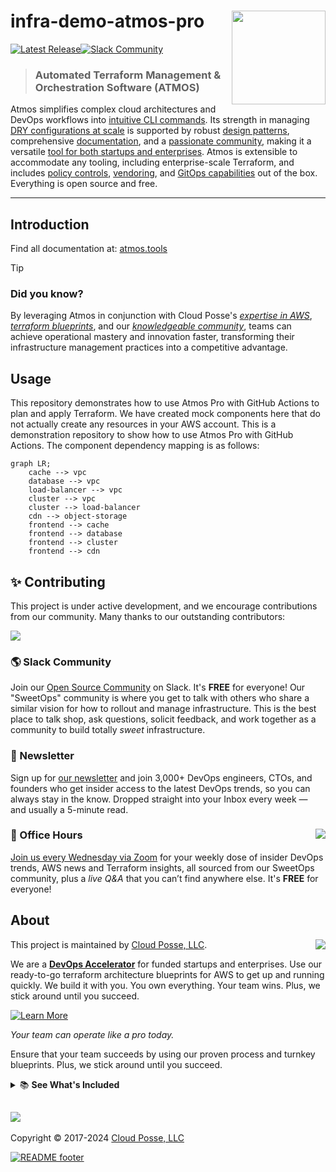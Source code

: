 <!-- markdownlint-disable -->

# infra-demo-atmos-pro <a href="https://cpco.io/homepage?utm_source=github&utm_medium=readme&utm_campaign=cloudposse-examples/infra-demo-atmos-pro&utm_content="><img align="right" src="https://cloudposse.com/logo-300x69.svg" width="150" /></a>

<a href="https://github.com/cloudposse/atmos/releases/latest"><img src="https://img.shields.io/github/release/cloudposse/atmos.svg?style=for-the-badge" alt="Latest Release"/></a><a href="https://slack.cloudposse.com"><img src="https://slack.cloudposse.com/for-the-badge.svg" alt="Slack Community"/></a>

<!-- markdownlint-restore -->

<!--




  ** DO NOT EDIT THIS FILE
  **
  ** This file was automatically generated by the `cloudposse/build-harness`.
  ** 1) Make all changes to `README.yaml`
  ** 2) Run `make init` (you only need to do this once)
  ** 3) Run`make readme` to rebuild this file.
  **
  ** (We maintain HUNDREDS of open source projects. This is how we maintain our sanity.)
  **





-->

> ### Automated Terraform Management & Orchestration Software (ATMOS)

Atmos simplifies complex cloud architectures and DevOps workflows into
[intuitive CLI commands](https://atmos.tools/category/cli). Its strength in managing
[DRY configurations at scale](https://atmos.tools/core-concepts/) is supported by robust
[design patterns](https://atmos.tools/design-patterns/), comprehensive [documentation](https://atmos.tools/), and a
[passionate community](https://slack.cloudposse.com/), making it a versatile
[tool for both startups and enterprises](https://cloudposse.com/). Atmos is extensible to accommodate any tooling,
including enterprise-scale Terraform, and includes
[policy controls](https://atmos.tools/core-concepts/components/validation),
[vendoring](https://atmos.tools/core-concepts/vendoring/), and
[GitOps capabilities](https://atmos.tools/integrations/github-actions) out of the box. Everything is open source and
free.

---

## Introduction

Find all documentation at: [atmos.tools](https://atmos.tools)

> [!TIP]
>
> ### Did you know?
>
> By leveraging Atmos in conjunction with Cloud Posse's [_expertise in AWS_](https://cloudposse.com),
> [_terraform blueprints_](https://cloudposse.com/services/), and our
> [_knowledgeable community_](https://slack.cloudposse.com), teams can achieve operational mastery and innovation
> faster, transforming their infrastructure management practices into a competitive advantage.

## Usage

This repository demonstrates how to use Atmos Pro with GitHub Actions to plan and apply Terraform. We have created mock
components here that do not actually create any resources in your AWS account. This is a demonstration repository to
show how to use Atmos Pro with GitHub Actions. The component dependency mapping is as follows:

```mermaid
graph LR;
    cache --> vpc
    database --> vpc
    load-balancer --> vpc
    cluster --> vpc
    cluster --> load-balancer
    cdn --> object-storage
    frontend --> cache
    frontend --> database
    frontend --> cluster
    frontend --> cdn
```

## ✨ Contributing

This project is under active development, and we encourage contributions from our community. Many thanks to our
outstanding contributors:

<a href="https://github.com/cloudposse-examples/infra-demo-atmos-pro/graphs/contributors">
  <img src="https://contrib.rocks/image?repo=cloudposse-examples/infra-demo-atmos-pro&max=24" />
</a>

### 🌎 Slack Community

Join our
[Open Source Community](https://cpco.io/slack?utm_source=github&utm_medium=readme&utm_campaign=cloudposse-examples/infra-demo-atmos-pro&utm_content=slack)
on Slack. It's **FREE** for everyone! Our "SweetOps" community is where you get to talk with others who share a similar
vision for how to rollout and manage infrastructure. This is the best place to talk shop, ask questions, solicit
feedback, and work together as a community to build totally _sweet_ infrastructure.

### 📰 Newsletter

Sign up for
[our newsletter](https://cpco.io/newsletter?utm_source=github&utm_medium=readme&utm_campaign=cloudposse-examples/infra-demo-atmos-pro&utm_content=newsletter)
and join 3,000+ DevOps engineers, CTOs, and founders who get insider access to the latest DevOps trends, so you can
always stay in the know. Dropped straight into your Inbox every week — and usually a 5-minute read.

### 📆 Office Hours <a href="https://cloudposse.com/office-hours?utm_source=github&utm_medium=readme&utm_campaign=cloudposse-examples/infra-demo-atmos-pro&utm_content=office_hours"><img src="https://img.cloudposse.com/fit-in/200x200/https://cloudposse.com/wp-content/uploads/2019/08/Powered-by-Zoom.png" align="right" /></a>

[Join us every Wednesday via Zoom](https://cloudposse.com/office-hours?utm_source=github&utm_medium=readme&utm_campaign=cloudposse-examples/infra-demo-atmos-pro&utm_content=office_hours)
for your weekly dose of insider DevOps trends, AWS news and Terraform insights, all sourced from our SweetOps community,
plus a _live Q&A_ that you can’t find anywhere else. It's **FREE** for everyone!

## About

This project is maintained by
<a href="https://cpco.io/homepage?utm_source=github&utm_medium=readme&utm_campaign=cloudposse-examples/infra-demo-atmos-pro&utm_content=">Cloud
Posse, LLC</a>.
<a href="https://cpco.io/homepage?utm_source=github&utm_medium=readme&utm_campaign=cloudposse-examples/infra-demo-atmos-pro&utm_content="><img src="https://cloudposse.com/logo-300x69.svg" align="right" /></a>

We are a
[**DevOps Accelerator**](https://cpco.io/commercial-support?utm_source=github&utm_medium=readme&utm_campaign=cloudposse-examples/infra-demo-atmos-pro&utm_content=commercial_support)
for funded startups and enterprises. Use our ready-to-go terraform architecture blueprints for AWS to get up and running
quickly. We build it with you. You own everything. Your team wins. Plus, we stick around until you succeed.

<a href="https://cpco.io/commercial-support?utm_source=github&utm_medium=readme&utm_campaign=cloudposse-examples/infra-demo-atmos-pro&utm_content=commercial_support"><img alt="Learn More" src="https://img.shields.io/badge/learn%20more-success.svg?style=for-the-badge"/></a>

_Your team can operate like a pro today._

Ensure that your team succeeds by using our proven process and turnkey blueprints. Plus, we stick around until you
succeed.

<details>
  <summary>📚 <strong>See What's Included</strong></summary>

- **Reference Architecture.** You'll get everything you need from the ground up built using 100% infrastructure as code.
- **Deployment Strategy.** You'll have a battle-tested deployment strategy using GitHub Actions that's automated and
  repeatable.
- **Site Reliability Engineering.** You'll have total visibility into your apps and microservices.
- **Security Baseline.** You'll have built-in governance with accountability and audit logs for all changes.
- **GitOps.** You'll be able to operate your infrastructure via Pull Requests.
- **Training.** You'll receive hands-on training so your team can operate what we build.
- **Questions.** You'll have a direct line of communication between our teams via a Shared Slack channel.
- **Troubleshooting.** You'll get help to triage when things aren't working.
- **Code Reviews.** You'll receive constructive feedback on Pull Requests.
- **Bug Fixes.** We'll rapidly work with you to fix any bugs in our projects.
</details>

## <a href="https://cloudposse.com/readme/commercial-support/link?utm_source=github&utm_medium=readme&utm_campaign=cloudposse-examples/infra-demo-atmos-pro&utm_content=readme_commercial_support_link"><img src="https://cloudposse.com/readme/commercial-support/img"/></a>

Copyright © 2017-2024 [Cloud Posse, LLC](https://cpco.io/copyright)

<a href="https://cloudposse.com/readme/footer/link?utm_source=github&utm_medium=readme&utm_campaign=cloudposse-examples/infra-demo-atmos-pro&utm_content=readme_footer_link"><img alt="README footer" src="https://cloudposse.com/readme/footer/img"/></a>

<img alt="Beacon" width="0" src="https://ga-beacon.cloudposse.com/UA-76589703-4/cloudposse-examples/infra-demo-atmos-pro?pixel&cs=github&cm=readme&an=infra-demo-atmos-pro"/>
